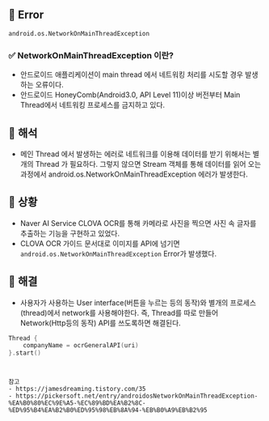 ## 📌 Error
```
android.os.NetworkOnMainThreadException
```
### ✅ NetworkOnMainThreadException 이란?
- 안드로이드 애플리케이션이 main thread 에서 네트워킹 처리를 시도할 경우 발생하는 오류이다.
- 안드로이드 HoneyComb(Android3.0, API Level 11)이상 버전부터 Main Thread에서 네트워킹 프로세스를 금지하고 있다.

## 📌 해석
- 메인 Thread 에서 발생하는 에러로 네트워크를 이용해 데이터를 받기 위해서는 별개의 Thread 가 필요하다. 그렇지 않으면 Stream 객체를 통해 데이터를 읽어 오는 과정에서 android.os.NetworkOnMainThreadException 에러가 발생한다.

## 📌 상황
- Naver AI Service CLOVA OCR를 통해 카메라로 사진을 찍으면 사진 속 글자를 추출하는 기능을 구현하고 있었다.
- CLOVA OCR 가이드 문서대로 이미지를 API에 넘기면 `android.os.NetworkOnMainThreadException` Error가 발생했다.

## 📌 해결
- 사용자가 사용하는 User interface(버튼을 누르는 등의 동작)와 별개의 프로세스(thread)에서 network를 사용해야한다. 즉, Thread를 따로 만들어 Network(Http등의 동작) API를 쓰도록하면 해결된다.
```Kotlin
Thread {
    companyName = ocrGeneralAPI(uri)
}.start()
```

#
```
참고
- https://jamesdreaming.tistory.com/35
- https://pickersoft.net/entry/androidosNetworkOnMainThreadException-%EA%B0%80%EC%9E%A5-%EC%89%BD%EA%B2%8C-%ED%95%B4%EA%B2%B0%ED%95%98%EB%8A%94-%EB%B0%A9%EB%B2%95
```
